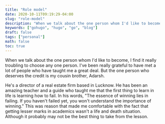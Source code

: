 ```yaml
---
title: "Role model"
date: 2020-10-11T09:19:29-04:00
slug: "role-model"
description: "When we talk about the one person whom I'd like to become, I find it really troubling to choose any one person. I've been really grateful to have met a lot of people who have taught me a great deal. But the one person who deserves the credit is my cousin brother, Adarsh. "
keywords: ["gohugo", "hugo", "go", "blog"]
draft: false
tags: ["personal"]
math: false
toc: true
---
```


When we talk about the one person whom I'd like to become, I find it really troubling to choose any one person. I've been really grateful to have met a lot of people who have taught me a great deal. But the one person who deserves the credit is my cousin brother, Adarsh.

He's a director of a real estate firm based in Lucknow. He has been an amazing teacher and a guide who taught me that the first thing to learn in life is learning how to fail. In his words, "The essence of winning lies in failing. If you haven't failed yet, you won't understand the importance of winning." This was reason that made me comfortable with the fact that getting lesser marks in academics wasn't a life and death situation. Although it probably may not be the best thing to take from the lesson.
